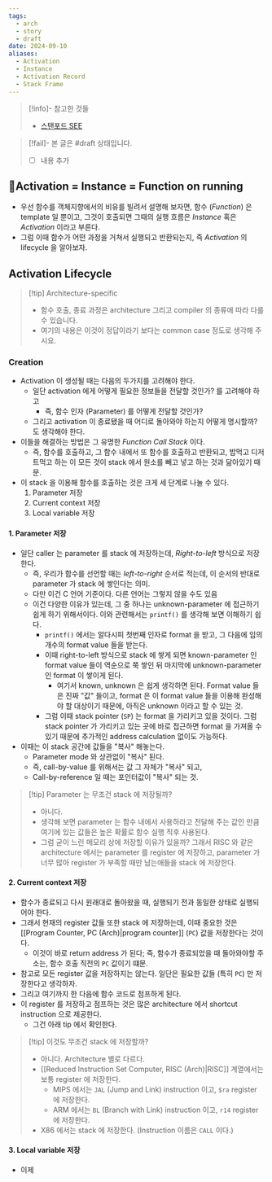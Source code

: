 ```yaml
---
tags:
  - arch
  - story
  - draft
date: 2024-09-10
aliases:
  - Activation
  - Instance
  - Activation Record
  - Stack Frame
---
```

> [!info]- 참고한 것들
> - [스탠포드 SEE](https://see.stanford.edu/materials/icsppcs107/15-Function-Call-And-Return.pdf)

> [!fail]- 본 글은 #draft 상태입니다.
> - [ ] 내용 추가

## Activation = Instance = Function on running

- 우선 함수를 객체지향에서의 비유를 빌려서 설명해 보자면, 함수 (*Function*) 은 template 일 뿐이고, 그것이 호출되면 그때의 실행 흐름은 *Instance* 혹은 *Activation* 이라고 부른다.
- 그럼 이때 함수가 어떤 과정을 거쳐서 실행되고 반환되는지, 즉 *Activation* 의 lifecycle 을 알아보자.

## Activation Lifecycle

> [!tip] Architecture-specific
> - 함수 호출, 종료 과정은 architecture 그리고 compiler 의 종류에 따라 다를 수 있습니다.
> - 여기의 내용은 이것이 정답이라기 보다는 common case 정도로 생각해 주시요.

### Creation

- Activation 이 생성될 때는 다음의 두가지를 고려해야 한다.
	- 일단 activation 에게 어떻게 필요한 정보들을 전달할 것인가? 를 고려해야 하고
		- 즉, 함수 인자 (Parameter) 를 어떻게 전달할 것인가?
	- 그리고 activation 이 종료됐을 때 어디로 돌아와야 하는지 어떻게 명시할까? 도 생각해야 한다.
- 이들을 해결하는 방법은 그 유명한 *Function Call Stack* 이다.
	- 즉, 함수를 호출하고, 그 함수 내에서 또 함수를 호출하고 반환되고, 밥먹고 디저트먹고 하는 이 모든 것이 stack 에서 원소를 빼고 넣고 하는 것과 닮아있기 때문.
- 이 stack 을 이용해 함수를 호출하는 것은 크게 세 단계로 나눌 수 있다.
	1. Parameter 저장
	2. Current context 저장
	3. Local variable 저장

#### 1. Parameter 저장

- 일단 caller 는 parameter 를 stack 에 저장하는데, *Right-to-left* 방식으로 저장한다.
	- 즉, 우리가 함수를 선언할 때는 *left-to-right* 순서로 적는데, 이 순서의 반대로 parameter 가 stack 에 쌓인다는 의미.
	- 다만 이건 C 언어 기준이다. 다른 언어는 그렇지 않을 수도 있음
	- 이건 다양한 이유가 있는데, 그 중 하나는 unknown-parameter 에 접근하기 쉽게 하기 위해서이다. 이와 관련해서는 `printf()` 를 생각해 보면 이해하기 쉽다.
		- `printf()` 에서는 알다시피 첫번째 인자로 format 을 받고, 그 다음에 임의 개수의 format value 들을 받는다.
		- 이때 right-to-left 방식으로 stack 에 쌓게 되면 known-parameter 인 format value 들이 역순으로 쭉 쌓인 뒤 마지막에 unknown-parameter 인 format 이 쌓이게 된다.
			- 여기서 known, unknown 은 쉽게 생각하면 된다. Format value 들은 진짜 "값" 들이고, format 은 이 format value 들을 이용해 완성해야 할 대상이기 때문에, 아직은 unknown 이라고 할 수 있는 것.
		- 그럼 이때 stack pointer (`SP`) 는 format 을 가리키고 있을 것이다. 그럼 stack pointer 가 가리키고 있는 곳에 바로 접근하면 format 을 가져올 수 있기 때문에 추가적인 address calculation 없이도 가능하다.
- 이때는 이 stack 공간에 값들을 "복사" 해놓는다.
	- Parameter mode 와 상관없이 "복사" 된다.
	- 즉, call-by-value 를 위해서는 값 그 자체가 "복사" 되고,
	- Call-by-reference 일 때는 포인터값이 "복사" 되는 것.

> [!tip] Parameter 는 무조건 stack 에 저장될까?
> - 아니다.
> - 생각해 보면 parameter 는 함수 내에서 사용하라고 전달해 주는 값인 만큼 여기에 있는 값들은 높은 확률로 함수 실행 직후 사용된다.
> - 그럼 굳이 느린 메모리 상에 저장할 이유가 있을까? 그래서 RISC 와 같은 architecture 에서는 parameter 를 register 에 저장하고, parameter 가 너무 많아 register 가 부족할 때만 남는애들을 stack 에 저장한다.

#### 2. Current context 저장

- 함수가 종료되고 다시 원래대로 돌아왔을 때, 실행되기 전과 동일한 상태로 실행되어야 한다.
- 그래서 현재의 register 값들 또한 stack 에 저장하는데, 이때 중요한 것은 [[Program Counter, PC (Arch)|program counter]] (`PC`) 값을 저장한다는 것이다.
	- 이것이 바로 return address 가 된다; 즉, 함수가 종료되었을 때 돌아와야할 주소는, 함수 호출 직전의 `PC` 값이기 떄문.
- 참고로 모든 register 값을 저장하지는 않는다. 일단은 필요한 값들 (특히 `PC`) 만 저장한다고 생각하자.
- 그리고 여기까지 한 다음에 함수 코드로 점프하게 된다.
- 이 register 를 저장하고 점프하는 것은 많은 architecture 에서 shortcut instruction 으로 제공한다.
	- 그건 아래 tip 에서 확인한다.

> [!tip] 이것도 무조건 stack 에 저장할까?
> - 아니다. Architecture 별로 다르다.
> - [[Reduced Instruction Set Computer, RISC (Arch)|RISC]] 계열에서는 보통 register 에 저장한다.
> 	- MIPS 에서는 `JAL` (Jump and Link) instruction 이고, `$ra` register 에 저장한다.
> 	- ARM 에서는 `BL` (Branch with Link) instruction 이고, `r14` register 에 저장한다.
> - X86 에서는 stack 에 저장한다. (Instruction 이름은 `CALL` 이다.)

#### 3. Local variable 저장

- 이제 